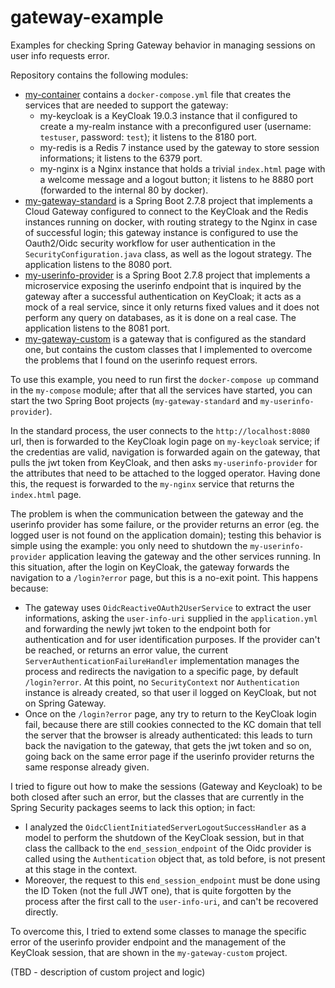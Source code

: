 # gateway-example

Examples for checking Spring Gateway behavior in managing sessions on user info requests error.

Repository contains the following modules:
- [my-container](https://github.com/polifr/gateway-example/tree/main/my-compose) contains a `docker-compose.yml` file that creates the services that are needed to support the gateway:
    - my-keycloak is a KeyCloak 19.0.3 instance that il configured to create a my-realm instance with a preconfigured user (username: `testuser`, password: `test`); it listens to the 8180 port.
    - my-redis is a Redis 7 instance used by the gateway to store session informations; it listens to the 6379 port.
    - my-nginx is a Nginx instance that holds a trivial `index.html` page with a welcome message and a logout button; it listens to he 8880 port (forwarded to the internal 80 by docker).
- [my-gateway-standard](https://github.com/polifr/gateway-example/tree/main/my-gateway-standard) is a Spring Boot 2.7.8 project that implements a Cloud Gateway configured to connect to the KeyCloak and the Redis instances running on docker, with routing strategy to the Nginx in case of successful login; this gateway instance is configured to use the Oauth2/Oidc security workflow for user authentication in the `SecurityConfiguration.java` class, as well as the logout strategy. The application listens to the 8080 port.
- [my-userinfo-provider](https://github.com/polifr/gateway-example/tree/main/my-userinfo-provider) is a Spring Boot 2.7.8 project that implements a microservice exposing the userinfo endpoint that is inquired by the gateway after a successful authentication on KeyCloak; it acts as a mock of a real service, since it only returns fixed values and it does not perform any query on databases, as it is done on a real case. The application listens to the 8081 port.
- [my-gateway-custom](https://github.com/polifr/gateway-example/tree/main/my-gateway-custom) is a gateway that is configured as the standard one, but contains the custom classes that I implemented to overcome the problems that I found on the userinfo request errors.

To use this example, you need to run first the `docker-compose up` command in the `my-compose` module; after that all the services have started, you can start the two Spring Boot projects (`my-gateway-standard` and `my-userinfo-provider`).

In the standard process, the user connects to the `http://localhost:8080` url, then is forwarded to the KeyCloak login page on `my-keycloak` service; if the credentias are valid, navigation is forwarded again on the gateway, that pulls the jwt token from KeyCloak, and then asks `my-userinfo-provider` for the attributes that need to be attached to the logged operator. Having done this, the request is forwarded to the `my-nginx` service that returns the `index.html` page.

The problem is when the communication between the gateway and the userinfo provider has some failure, or the provider returns an error (eg. the logged user is not found on the application domain); testing this behavior is simple using the example: you only need to shutdown the `my-userinfo-provider` application leaving the gateway and the other services running. In this situation, after the login on KeyCloak, the gateway forwards the navigation to a `/login?error` page, but this is a no-exit point. This happens because:
- The gateway uses `OidcReactiveOAuth2UserService` to extract the user informations, asking the `user-info-uri` supplied in the `application.yml` and forwarding the newly jwt token to the endpoint both for authentication and for user identification purposes. If the provider can't be reached, or returns an error value, the current `ServerAuthenticationFailureHandler` implementation manages the process and redirects the navigation to a specific page, by default `/login?error`. At this point, no `SecurityContext` nor `Authentication` instance is already created, so that user il logged on KeyCloak, but not on Spring Gateway.
- Once on the `/login?error` page, any try to return to the KeyCloak login fail, because there are still cookies connected to the KC domain that tell the server that the browser is already authenticated: this leads to turn back the navigation to the gateway, that gets the jwt token and so on, going back on the same error page if the userinfo provider returns the same response already given.

I tried to figure out how to make the sessions (Gateway and Keycloak) to be both closed after such an error, but the classes that are currently in the Spring Security packages seems to lack this option; in fact:
- I analyzed the `OidcClientInitiatedServerLogoutSuccessHandler` as a model to perform the shutdown of the KeyCloak session, but in that class the callback to the `end_session_endpoint` of the Oidc provider is called using the `Authentication` object that, as told before, is not present at this stage in the context.
- Moreover, the request to this `end_session_endpoint` must be done using the ID Token (not the full JWT one), that is quite forgotten by the process after the first call to the `user-info-uri`, and can't be recovered directly.

To overcome this, I tried to extend some classes to manage the specific error of the userinfo provider endpoint and the management of the KeyCloak session, that are shown in the `my-gateway-custom` project.

(TBD - description of custom project and logic)

